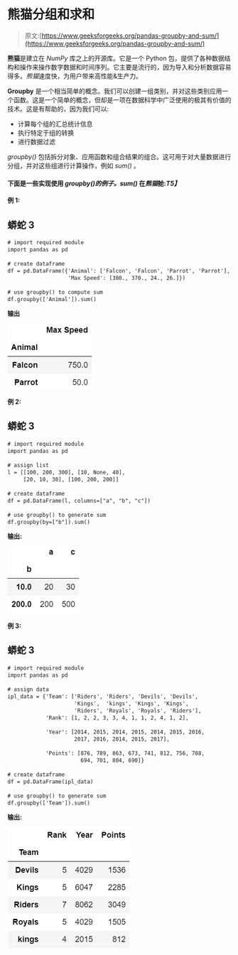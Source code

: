 # 熊猫分组和求和

> 原文:[https://www.geeksforgeeks.org/pandas-groupby-and-sum/](https://www.geeksforgeeks.org/pandas-groupby-and-sum/)

**熊猫**是建立在 *NumPy* 库之上的开源库。它是一个 Python 包，提供了各种数据结构和操作来操作数字数据和时间序列。它主要是流行的，因为导入和分析数据容易得多。*熊猫*速度快，为用户带来高性能&生产力。

**Groupby** 是一个相当简单的概念。我们可以创建一组类别，并对这些类别应用一个函数。这是一个简单的概念，但却是一项在数据科学中广泛使用的极其有价值的技术。这是有帮助的，因为我们可以:

*   计算每个组的汇总统计信息
*   执行特定于组的转换
*   进行数据过滤

*groupby()* 包括拆分对象、应用函数和组合结果的组合。这可用于对大量数据进行分组，并对这些组进行计算操作，例如 *sum()* 。

#### 下面是一些实现使用 *groupby()的例子。sum()* 在*熊猫*舱:*T5】*

**例 1:**

## 蟒蛇 3

```
# import required module
import pandas as pd

# create dataframe
df = pd.DataFrame({'Animal': ['Falcon', 'Falcon', 'Parrot', 'Parrot'],
                   'Max Speed': [380., 370., 24., 26.]})

# use groupby() to compute sum
df.groupby(['Animal']).sum()
```

**输出**

![](img/b08b57184e04973bb2260386e9353aea.png)

**例 2:**

## 蟒蛇 3

```
# import required module
import pandas as pd

# assign list
l = [[100, 200, 300], [10, None, 40],
     [20, 10, 30], [100, 200, 200]]

# create dataframe
df = pd.DataFrame(l, columns=["a", "b", "c"])

# use groupby() to generate sum
df.groupby(by=["b"]).sum()
```

**输出:**

![](img/bc9aea8d5dbe2bfffd3ed7b6385a2244.png)

**例 3:**

## 蟒蛇 3

```
# import required module
import pandas as pd

# assign data
ipl_data = {'Team': ['Riders', 'Riders', 'Devils', 'Devils',
                     'Kings',  'kings', 'Kings', 'Kings',
                     'Riders', 'Royals', 'Royals', 'Riders'],
            'Rank': [1, 2, 2, 3, 3, 4, 1, 1, 2, 4, 1, 2],

            'Year': [2014, 2015, 2014, 2015, 2014, 2015, 2016, 
                     2017, 2016, 2014, 2015, 2017],

            'Points': [876, 789, 863, 673, 741, 812, 756, 788, 
                       694, 701, 804, 690]}

# create dataframe
df = pd.DataFrame(ipl_data)

# use groupby() to generate sum
df.groupby(['Team']).sum()
```

**输出:**

![](img/93f115b1440009a01c2013cdd6c9d653.png)